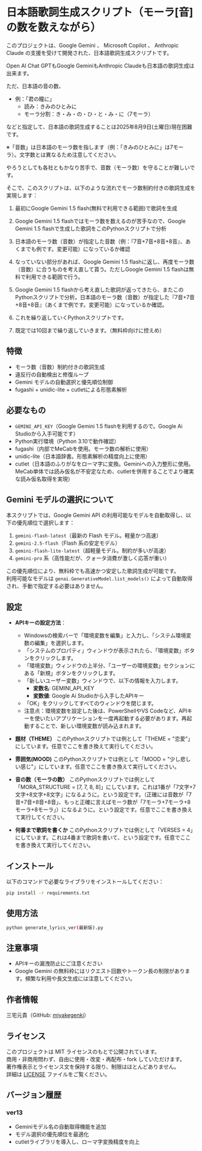 # 日本語歌詞生成スクリプト（モーラ[音]の数を数えながら）

このプロジェクトは、Google Gemini 、 Microsoft Copilot 、 Anthropic Claude の支援を受けて開発された、日本語歌詞生成スクリプトです。

Open AI Chat GPTもGoogle GeminiもAnthropic Claudeも日本語の歌詞生成は出来ます。

ただ、日本語の音の数、

- 例：「君の瞳に」
  - 読み：きみのひとみに
  - モーラ分割：き・み・の・ひ・と・み・に（7モーラ）

などと指定して、日本語の歌詞生成することは2025年8月9日(土曜日)現在困難です。

※「音数」は日本語のモーラ数を指します（例：「きみのひとみに」は7モーラ）。文字数とは異なるため注意してください。

やろうとしても各社ともかなり苦手で、音数（モーラ数）を守ることが難しいです。

そこで、このスクリプトは、以下のような流れでモーラ数制約付きの歌詞生成を実現します：

1. 最初にGoogle Gemini 1.5 flash(無料で利用できる範囲)で歌詞を生成

2. Google Gemini 1.5 flashではモーラ数を数えるのが苦手なので、Google Gemini 1.5 flashで生成した歌詞をこのPythonスクリプトで分析

3. 日本語のモーラ数（音数）が指定した音数（例：『7音+7音+8音+8音』、あくまでも例です。変更可能）になっているか確認

4. なっていない部分があれば、Google Gemini 1.5 flashに返し、再度モーラ数（音数）に合うものを考え直して貰う。ただしGoogle Gemini 1.5 flashは無料で利用できる範囲で行う。

5. Google Gemini 1.5 flashから考え直した歌詞が返ってきたら、またこのPythonスクリプトで分析。日本語のモーラ数（音数）が指定した『7音+7音+8音+8音』（あくまで例です。変更可能）になっているか確認。

6. これを繰り返していくPythonスクリプトです。

7. 既定では10回まで繰り返していきます。（無料枠向けに控えめ）

## 特徴
- モーラ数（音数）制約付きの歌詞生成
- 違反行の自動検出と修復ループ
- Gemini モデルの自動選択と優先順位制御
- fugashi + unidic-lite + cutletによる形態素解析

## 必要なもの
- `GEMINI_API_KEY`（Google Gemini 1.5 flashを利用するので。Google Ai Studioから入手可能です）
- Python実行環境（Python 3.10で動作確認）
- fugashi（内部でMeCabを使用。モーラ数の解析に使用）
- unidic-lite（日本語辞書。形態素解析の精度向上に使用）
- cutlet（日本語のふりがなをローマ字に変換。Geminiへの入力整形に使用。MeCab単体では読み仮名が不安定なため、cutletを併用することでより確実な読み仮名取得を実現）

## Gemini モデルの選択について

本スクリプトでは、Google Gemini API の利用可能なモデルを自動取得し、以下の優先順位で選択します：

1. `gemini-flash-latest`（最新の Flash モデル。軽量かつ高速）
2. `gemini-2.5-flash`（Flash 系の安定モデル）
3. `gemini-flash-lite-latest`（超軽量モデル。制約が多いが高速）
4. `gemini-pro` 系（高性能だが、クォータ消費が激しく応答が重い）

この優先順位により、無料枠でも高速かつ安定した歌詞生成が可能です。  
利用可能なモデルは `genai.GenerativeModel.list_models()` によって自動取得され、手動で指定する必要はありません。

## 設定
- **APIキーの設定方法**：
  - Windowsの検索バーで「環境変数を編集」と入力し、「システム環境変数の編集」を選択します。
  - 「システムのプロパティ」ウィンドウが表示されたら、「環境変数」ボタンをクリックします。
  - 「環境変数」ウィンドウの上半分、「ユーザーの環境変数」セクションにある「新規」ボタンをクリックします。
  - 「新しいユーザー変数」ウィンドウで、以下の情報を入力します。
    - **変数名**: GEMINI_API_KEY
    - **変数値**: Google Ai Studioから入手したAPIキー
  - 「OK」をクリックしてすべてのウィンドウを閉じます。
  - 注意点：環境変数を設定した後は、PowerShellやVS Codeなど、APIキーを使いたいアプリケーションを一度再起動する必要があります。再起動することで、新しい環境変数が読み込まれます。
　
- **題材（THEME）**
  このPythonスクリプトでは例として「THEME = "恋愛"」にしています。任意でここを書き換えて実行してください。

- **雰囲気(MOOD)**
  このPythonスクリプトでは例として「MOOD = "少し悲しい感じ"」にしています。任意でここを書き換えて実行してください。

- **音の数（モーラの数）**
  このPythonスクリプトでは例として「MORA_STRUCTURE = [7, 7, 8, 8]」にしています。これは1番が「7文字+7文字+8文字+8文字」になるように。という設定です。（正確には音数が「7音+7音+8音+8音」、もっと正確に言えばモーラ数が「7モーラ+7モーラ+8モーラ+8モーラ」）になるように。という設定です。任意でここを書き換えて実行してください。

- **何番まで歌詞を書くか**
  このPythonスクリプトでは例として「VERSES = 4」にしています。これは4番まで歌詞を書いて、という設定です。任意でここを書き換えて実行してください。

## インストール

以下のコマンドで必要なライブラリをインストールしてください：

```bash
pip install -r requirements.txt
```

## 使用方法

```bash
python generate_lyrics_ver(最新版).py
```

## 注意事項
- APIキーの漏洩防止にご注意ください  
- Google Gemini の無料枠にはリクエスト回数やトークン長の制限があります。頻繁な利用や長文生成には注意してください。

## 作者情報
三宅元貴（GitHub: [miyakegenki](https://github.com/miyakegenki)）

## ライセンス
このプロジェクトは MIT ライセンスのもとで公開されています。  
商用・非商用問わず、自由に使用・改変・再配布・fork していただけます。  
著作権表示とライセンス文を保持する限り、制限はほとんどありません。  
詳細は [LICENSE](LICENSE) ファイルをご覧ください。

## バージョン履歴

### ver13
- Geminiモデル名の自動取得機能を追加
- モデル選択の優先順位を最適化
- cutletライブラリを導入し、ローマ字変換精度を向上

